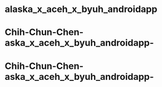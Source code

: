# alaska_x_aceh_x_byuh_androidapp
# Chih-Chun-Chen-aska_x_aceh_x_byuh_androidapp-
# Chih-Chun-Chen-aska_x_aceh_x_byuh_androidapp-
